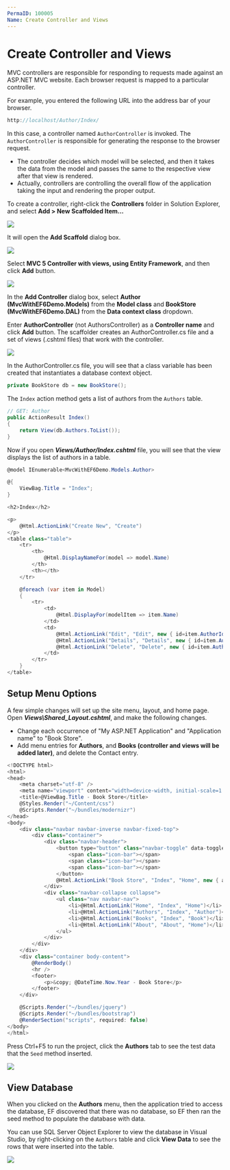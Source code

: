 ```yaml
---
PermaID: 100005
Name: Create Controller and Views
---
```


# Create Controller and Views

MVC controllers are responsible for responding to requests made against an ASP.NET MVC website. Each browser request is mapped to a particular controller.

For example, you entered the following URL into the address bar of your browser.

```csharp
http://localhost/Author/Index/
```

In this case, a controller named `AuthorController` is invoked. The `AuthorController` is responsible for generating the response to the browser request.

* The controller decides which model will be selected, and then it takes the data from the model and passes the same to the respective view after that view is rendered. 
* Actually, controllers are controlling the overall flow of the application taking the input and rendering the proper output.

To create a controller, right-click the **Controllers** folder in Solution Explorer, and select **Add &gt; New Scaffolded Item...**

![](https://raw.githubusercontent.com/zzzprojects/learn-orm/master/mvc-with-entity-framework-6/images/create-controller-1.png)

It will open the **Add Scaffold** dialog box.

![](https://raw.githubusercontent.com/zzzprojects/learn-orm/master/mvc-with-entity-framework-6/images/create-controller-2.png)

Select **MVC 5 Controller with views, using Entity Framework**, and then click **Add** button.

![](https://raw.githubusercontent.com/zzzprojects/learn-orm/master/mvc-with-entity-framework-6/images/create-controller-3.png)

In the **Add Controller** dialog box, select **Author \(MvcWithEF6Demo.Models\)** from the **Model class** and **BookStore \(MvcWithEF6Demo.DAL\)** from the **Data context class** dropdown.

Enter **AuthorController** \(not AuthorsController\) as a **Controller name** and click **Add** button. The scaffolder creates an AuthorController.cs file and a set of views \(.cshtml files\) that work with the controller.

![](https://raw.githubusercontent.com/zzzprojects/learn-orm/master/mvc-with-entity-framework-6/images/create-controller-4.png)

In the AuthorController.cs file, you will see that a class variable has been created that instantiates a database context object.

```csharp
private BookStore db = new BookStore();
```

The `Index` action method gets a list of authors from the `Authors` table.

```csharp
// GET: Author
public ActionResult Index()
{
    return View(db.Authors.ToList());
}
```

Now if you open _**Views/Author/Index.cshtml**_ file, you will see that the view displays the list of authors in a table.

```csharp
@model IEnumerable<MvcWithEF6Demo.Models.Author>

@{
    ViewBag.Title = "Index";
}

<h2>Index</h2>

<p>
    @Html.ActionLink("Create New", "Create")
</p>
<table class="table">
    <tr>
        <th>
            @Html.DisplayNameFor(model => model.Name)
        </th>
        <th></th>
    </tr>

    @foreach (var item in Model) 
    {
        <tr>
            <td>
                @Html.DisplayFor(modelItem => item.Name)
            </td>
            <td>
                @Html.ActionLink("Edit", "Edit", new { id=item.AuthorId }) |
                @Html.ActionLink("Details", "Details", new { id=item.AuthorId }) |
                @Html.ActionLink("Delete", "Delete", new { id=item.AuthorId })
            </td>
        </tr>
    }
</table>
```

## Setup Menu Options

A few simple changes will set up the site menu, layout, and home page. Open _**Views\Shared\_Layout.cshtml**_, and make the following changes.

* Change each occurrence of "My ASP.NET Application" and "Application name" to "Book Store".
* Add menu entries for **Authors**, and **Books \(controller and views will be added later\)**, and delete the Contact entry.

```csharp
<!DOCTYPE html>
<html>
<head>
    <meta charset="utf-8" />
    <meta name="viewport" content="width=device-width, initial-scale=1.0">
    <title>@ViewBag.Title - Book Store</title>
    @Styles.Render("~/Content/css")
    @Scripts.Render("~/bundles/modernizr")
</head>
<body>
    <div class="navbar navbar-inverse navbar-fixed-top">
        <div class="container">
            <div class="navbar-header">
                <button type="button" class="navbar-toggle" data-toggle="collapse" data-target=".navbar-collapse">
                    <span class="icon-bar"></span>
                    <span class="icon-bar"></span>
                    <span class="icon-bar"></span>
                </button>
                @Html.ActionLink("Book Store", "Index", "Home", new { area = "" }, new { @class = "navbar-brand" })
            </div>
            <div class="navbar-collapse collapse">
                <ul class="nav navbar-nav">
                    <li>@Html.ActionLink("Home", "Index", "Home")</li>
                    <li>@Html.ActionLink("Authors", "Index", "Author")</li>
                    <li>@Html.ActionLink("Books", "Index", "Book")</li>
                    <li>@Html.ActionLink("About", "About", "Home")</li>
                </ul>
            </div>
        </div>
    </div>
    <div class="container body-content">
        @RenderBody()
        <hr />
        <footer>
            <p>&copy; @DateTime.Now.Year - Book Store</p>
        </footer>
    </div>

    @Scripts.Render("~/bundles/jquery")
    @Scripts.Render("~/bundles/bootstrap")
    @RenderSection("scripts", required: false)
</body>
</html>
```

Press Ctrl+F5 to run the project, click the **Authors** tab to see the test data that the `Seed` method inserted.

![](https://raw.githubusercontent.com/zzzprojects/learn-orm/master/mvc-with-entity-framework-6/images/create-controller-5.png)

## View Database

When you clicked on the **Authors** menu, then the application tried to access the database, EF discovered that there was no database, so EF then ran the seed method to populate the database with data.

You can use SQL Server Object Explorer to view the database in Visual Studio, by right-clicking on the `Authors` table and click **View Data** to see the rows that were inserted into the table.

![](https://raw.githubusercontent.com/zzzprojects/learn-orm/master/mvc-with-entity-framework-6/images/create-controller-6.png)

